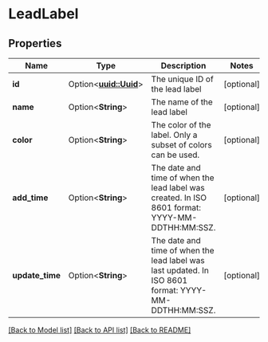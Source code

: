 # LeadLabel

## Properties

Name | Type | Description | Notes
------------ | ------------- | ------------- | -------------
**id** | Option<[**uuid::Uuid**](uuid::Uuid.md)> | The unique ID of the lead label | [optional]
**name** | Option<**String**> | The name of the lead label | [optional]
**color** | Option<**String**> | The color of the label. Only a subset of colors can be used. | [optional]
**add_time** | Option<**String**> | The date and time of when the lead label was created. In ISO 8601 format: YYYY-MM-DDTHH:MM:SSZ. | [optional]
**update_time** | Option<**String**> | The date and time of when the lead label was last updated. In ISO 8601 format: YYYY-MM-DDTHH:MM:SSZ. | [optional]

[[Back to Model list]](../README.md#documentation-for-models) [[Back to API list]](../README.md#documentation-for-api-endpoints) [[Back to README]](../README.md)


